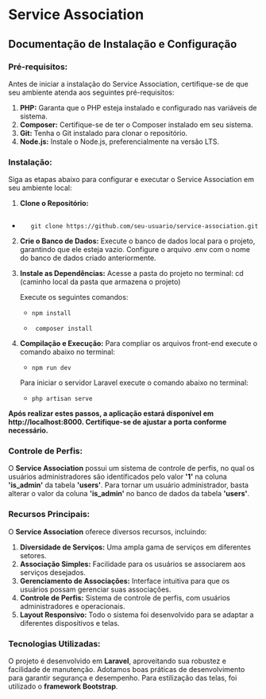 # Service Association

## Documentação de Instalação e Configuração

### Pré-requisitos:

Antes de iniciar a instalação do Service Association, certifique-se de que seu ambiente atenda aos seguintes pré-requisitos:

1. **PHP:** Garanta que o PHP esteja instalado e configurado nas variáveis de sistema.
2. **Composer:** Certifique-se de ter o Composer instalado em seu sistema.
3. **Git:** Tenha o Git instalado para clonar o repositório.
4. **Node.js:** Instale o Node.js, preferencialmente na versão LTS.

### Instalação:

Siga as etapas abaixo para configurar e executar o Service Association em seu ambiente local:

1. **Clone o Repositório:**
   ```bash
*        git clone https://github.com/seu-usuario/service-association.git

2. **Crie o Banco de Dados:**
    Execute o banco de dados local para o projeto, garantindo que ele esteja vazio.
    Configure o arquivo .env com o nome do banco de dados criado anteriormente.

3. **Instale as Dependências:**
    Acesse a pasta do projeto no terminal:
   cd (caminho local da pasta que armazena o projeto)

    Execute os seguintes comandos:
   *     npm install
   *      composer install

4. **Compilação e Execução:**
   Para compliar os arquivos front-end execute o comando abaixo no terminal:
   *     npm run dev
     
   Para iniciar o servidor Laravel execute o comando abaixo no terminal:
   *     php artisan serve

**Após realizar estes passos, a aplicação estará disponível em http://localhost:8000. Certifique-se de ajustar a porta conforme necessário.**    

### Controle de Perfis:

O **Service Association** possui um sistema de controle de perfis, no qual os usuários administradores são identificados pelo valor **'1'** na coluna **'is_admin'** da tabela **'users'**. Para tornar um usuário administrador, basta alterar o valor da coluna **'is_admin'** no banco de dados da tabela **'users'**.

### Recursos Principais:
O **Service Association** oferece diversos recursos, incluindo:

1. **Diversidade de Serviços:** Uma ampla gama de serviços em diferentes setores.
2. **Associação Simples:** Facilidade para os usuários se associarem aos serviços desejados.
3. **Gerenciamento de Associações:** Interface intuitiva para que os usuários possam gerenciar suas associações.
4. **Controle de Perfis:** Sistema de controle de perfis, com usuários administradores e operacionais.
5. **Layout Responsivo:** Todo o sistema foi desenvolvido para se adaptar a diferentes dispositivos e telas.

 ### Tecnologias Utilizadas:
O projeto é desenvolvido em **Laravel**, aproveitando sua robustez e facilidade de manutenção. Adotamos boas práticas de desenvolvimento para garantir segurança e desempenho. Para estilização das telas, foi utilizado o **framework Bootstrap**.


   
